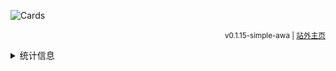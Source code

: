 ![Cards](https://cards.mcisee.top/api?img=5&date=2025-01-01&str=+2025+年&qq=3276839942&gitee=%40xiaozhisans&github=%40LateDream-awa&bilibili=%40LateDream_&telegram=%40XiaozhiSans&microsoft=XiaozhiSans&quote=%28￣﹃￣%29+不能熬夜&color=172%2C172%2C255%2C1)

<div align="right">

<sup>v0.1.15-simple-awa <!--| [回到旧版](./README.old.md) --> | [站外主页](https://latedream.us.kg/XiaozhiSans/)</sup>

</div>

<details>
<summary>统计信息</summary>

<img src="https://github-readme-stats.vercel.app/api?username=LateDream-awa&theme=dark&show_icons=true&count_private=true&layout=compact&locale=cn" width="400" />

<img src="https://github-readme-stats.vercel.app/api/top-langs?username=LateDream-awa&theme=dark&langs_count=5&show_icons=true&count_private=true&layout=compact&locale=cn" width="400" />

</details>
